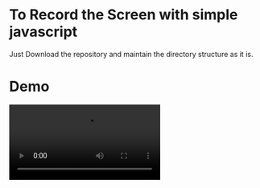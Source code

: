 # To Record the Screen with simple javascript

Just Download the repository and maintain the directory structure as it is.

# Demo

![Demo for Screen Recording](static/media/demo.webm)
